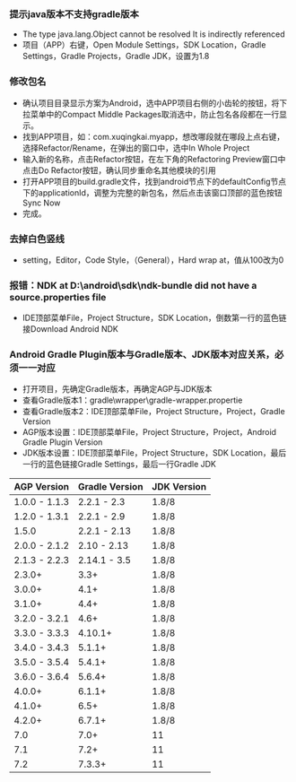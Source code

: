 ### 提示java版本不支持gradle版本

- The type java.lang.Object cannot be resolved It is indirectly referenced
- 项目（APP）右键，Open Module Settings，SDK Location，Gradle Settings，Gradle Projects，Gradle JDK，设置为1.8

### 修改包名
- 确认项目目录显示方案为Android，选中APP项目右侧的小齿轮的按钮，将下拉菜单中的Compact Middle Packages取消选中，防止包名各段都在一行显示。
- 找到APP项目，如：com.xuqingkai.myapp，想改哪段就在哪段上点右键，选择Refactor/Rename，在弹出的窗口中，选中In Whole Project
- 输入新的名称，点击Refactor按钮，在左下角的Refactoring Preview窗口中点击Do Refactor按钮，确认同步重命名其他模块的引用
- 打开APP项目的build.gradle文件，找到android节点下的defaultConfig节点下的applicationId，调整为完整的新包名，然后点击该窗口顶部的蓝色按钮Sync Now
- 完成。

### 去掉白色竖线
- setting，Editor，Code Style，（General），Hard wrap at，值从100改为0

### 报错：NDK at D:\android\sdk\ndk-bundle did not have a source.properties file
- IDE顶部菜单File，Project Structure，SDK Location，倒数第一行的蓝色链接Download Android NDK

### Android Gradle Plugin版本与Gradle版本、JDK版本对应关系，必须一一对应
- 打开项目，先确定Gradle版本，再确定AGP与JDK版本
- 查看Gradle版本1：gradle\wrapper\gradle-wrapper.propertie
- 查看Gradle版本2：IDE顶部菜单File，Project Structure，Project，Gradle Version
- AGP版本设置：IDE顶部菜单File，Project Structure，Project，Android Gradle Plugin Version
- JDK版本设置：IDE顶部菜单File，Project Structure，SDK Location，最后一行的蓝色链接Gradle Settings，最后一行Gradle JDK

|  AGP Version | Gradle Version | JDK Version
|  ----  | ----  | ----  |
| 1.0.0 - 1.1.3 | 2.2.1 - 2.3 | 1.8/8 |
| 1.2.0 - 1.3.1 | 2.2.1 - 2.9 | 1.8/8 |
| 1.5.0 | 2.2.1 - 2.13 | 1.8/8 |
| 2.0.0 - 2.1.2 | 2.10 - 2.13 | 1.8/8 |
| 2.1.3 - 2.2.3 | 2.14.1 - 3.5 | 1.8/8 |
| 2.3.0+ | 3.3+ | 1.8/8 |
| 3.0.0+ | 4.1+ | 1.8/8 |
| 3.1.0+ | 4.4+ | 1.8/8 |
| 3.2.0 - 3.2.1 | 4.6+ | 1.8/8 |
| 3.3.0 - 3.3.3 | 4.10.1+ | 1.8/8 |
| 3.4.0 - 3.4.3 | 5.1.1+ | 1.8/8 |
| 3.5.0 - 3.5.4 | 5.4.1+ | 1.8/8 |
| 3.6.0 - 3.6.4 | 5.6.4+ | 1.8/8 |
| 4.0.0+ | 6.1.1+ | 1.8/8 |
| 4.1.0+ | 6.5+ | 1.8/8 |
| 4.2.0+ | 6.7.1+ | 1.8/8 |
| 7.0 | 7.0+ | 11 |
| 7.1 | 7.2+ | 11 |
| 7.2 | 7.3.3+ | 11 |
